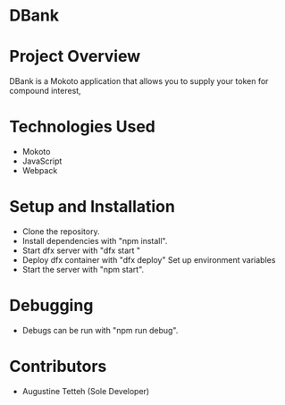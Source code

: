 # DBank

# Project Overview

DBank is a Mokoto application that allows you to supply your token for compound interest, 

# Technologies Used
  - Mokoto
  - JavaScript
  - Webpack

# Setup and Installation
  - Clone the repository.
  - Install dependencies with "npm install".
  - Start dfx server with "dfx start "
  - Deploy dfx container with "dfx deploy"
Set up environment variables
  - Start the server with "npm start".
# Debugging
   - Debugs can be run with "npm run debug".
     
# Contributors
   - Augustine Tetteh (Sole Developer)
